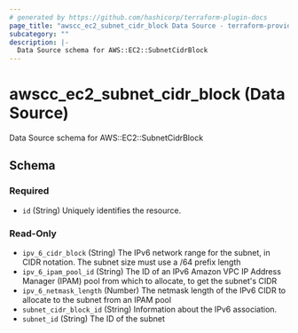 ```yaml
---
# generated by https://github.com/hashicorp/terraform-plugin-docs
page_title: "awscc_ec2_subnet_cidr_block Data Source - terraform-provider-awscc"
subcategory: ""
description: |-
  Data Source schema for AWS::EC2::SubnetCidrBlock
---
```


# awscc_ec2_subnet_cidr_block (Data Source)

Data Source schema for AWS::EC2::SubnetCidrBlock



<!-- schema generated by tfplugindocs -->
## Schema

### Required

- `id` (String) Uniquely identifies the resource.

### Read-Only

- `ipv_6_cidr_block` (String) The IPv6 network range for the subnet, in CIDR notation. The subnet size must use a /64 prefix length
- `ipv_6_ipam_pool_id` (String) The ID of an IPv6 Amazon VPC IP Address Manager (IPAM) pool from which to allocate, to get the subnet's CIDR
- `ipv_6_netmask_length` (Number) The netmask length of the IPv6 CIDR to allocate to the subnet from an IPAM pool
- `subnet_cidr_block_id` (String) Information about the IPv6 association.
- `subnet_id` (String) The ID of the subnet
